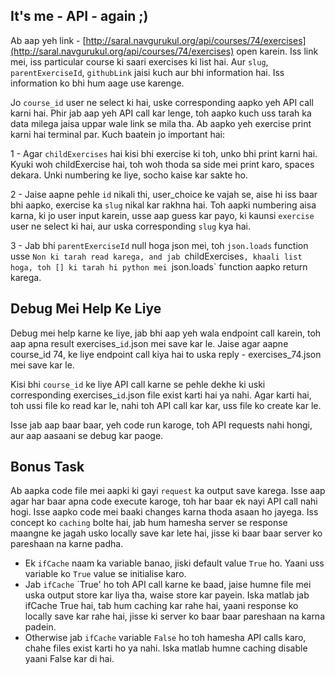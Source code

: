 ## It's me - API - again ;)

Ab aap yeh link - [http://saral.navgurukul.org/api/courses/74/exercises](http://saral.navgurukul.org/api/courses/74/exercises)
open karein. Iss link mei, iss particular course ki saari
exercises ki list hai. Aur `slug`, `parentExerciseId`, `githubLink` jaisi
kuch aur bhi information hai. Iss information ko bhi hum aage use karenge.

Jo `course_id` user ne select ki hai, uske corresponding aapko yeh API
call karni hai. Phir jab aap yeh API call kar lenge, toh aapko kuch
uss tarah ka data milega jaisa uppar wale link se mila tha. Ab aapko
yeh exercise print karni hai terminal par. Kuch baatein jo important hai:

1 - Agar `childExercises` hai kisi bhi exercise ki toh, unko bhi print karni
hai. Kyuki woh childExercise hai, toh woh thoda sa side mei print karo, spaces
dekara. Unki numbering ke liye, socho kaise kar sakte ho.

2 - Jaise aapne pehle `id` nikali thi, user_choice ke vajah se, aise hi iss baar bhi
aapko, exercise ka `slug` nikal kar rakhna hai. Toh aapki numbering aisa karna, ki
jo user input karein, usse aap guess kar payo, ki kaunsi `exercise` user ne select ki
hai, aur uska corresponding `slug` kya hai.

3 - Jab bhi `parentExerciseId` null hoga json mei, toh `json.loads` function usse `Non
ki tarah read karega, and jab `childExercises`, khaali list hoga, toh [] ki tarah hi
python mei `json.loads` function aapko return karega.

## Debug Mei Help Ke Liye
Debug mei help karne ke liye, jab bhi aap yeh wala endpoint call karein, toh aap
apna result exercises_`id`.json mei save kar le. Jaise agar aapne course_id 74,
ke liye endpoint call kiya hai to uska reply - exercises_74.json mei save kar le.

Kisi bhi `course_id` ke liye API call karne se pehle dekhe ki uski corresponding
exercises_`id`.json file exist karti hai ya nahi. Agar karti hai, toh ussi file
ko read kar le, nahi toh API call kar kar, uss file ko create kar le.

Isse jab aap baar baar, yeh code run karoge, toh API requests nahi hongi, aur
aap aasaani se debug kar paoge.

## Bonus Task
Ab aapka code file mei aapki ki gayi `request` ka output save karega.
Isse aap agar har baar apna code execute karoge, toh har baar ek nayi API call nahi 
hogi. Isse aapko code mei baaki changes karna thoda asaan ho jayega.
Iss concept ko `caching` bolte hai, jab hum hamesha server se response maangne ke jagah
usko locally save kar lete hai, jisse ki baar baar server ko pareshaan na karne padha.

- Ek `ifCache` naam ka variable banao, jiski default value `True` ho. Yaani uss variable ko `True` value se initialise karo.
- Jab `ifCache` `True' ho toh API call karne ke baad, jaise humne file mei uska output store kar liya tha, waise store kar payein. Iska matlab jab ifCache True hai, tab hum caching kar rahe hai, yaani response ko locally save kar rahe hai, jisse ki server ko baar baar pareshaan na karna padein.
- Otherwise jab `ifCache` variable `False` ho toh hamesha API calls karo, chahe files exist karti ho ya nahi. Iska matlab humne caching disable yaani False kar di hai.
